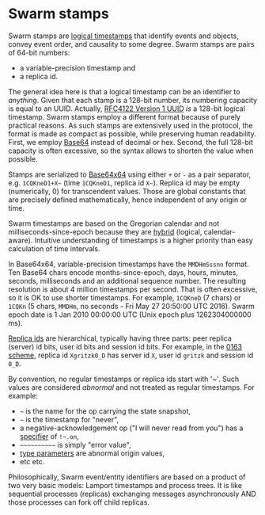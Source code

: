 # Swarm stamps #

Swarm stamps are [logical timestamps][mslamp] that identify events and objects, convey event order, and causality to some degree.
Swarm stamps are pairs of 64-bit numbers:

* a variable-precision timestamp and
* a replica id.

The general idea here is that a logical timestamp can be an identifier to *anything*.
Given that each stamp is a 128-bit number, its numbering capacity is equal to an UUID.
Actually, [RFC4122 Version 1 UUID][uuid] *is* a 128-bit logical timestamp.
Swarm stamps employ a different format because of purely practical reasons.
As such stamps are extensively used in the protocol, the format is made as compact as possible, while preserving human readability.
First, we employ [Base64](64x64.md) instead of decimal or hex.
Second, the full 128-bit capacity is often excessive, so the syntax allows to shorten the value when possible.

Stamps are serialized to [Base64x64](64x64.md) using either `+` or `-` as a pair separator, e.g. `1CQKneD1+X~` (time `1CQKneD1`, replica id `X~`).
Replica id may be empty (numerically, 0) for transcendent values.
Those are global constants that are precisely defined mathematically, hence independent of any origin or time.

Swarm timestamps are based on the Gregorian calendar and not milliseconds-since-epoch because they are [hybrid][hybrid] (logical, calendar-aware).
Intuitive understanding of timestamps is a higher priority than easy calculation of time intervals.

In Base64x64, variable-precision timestamps have the `MMDHmSssnn` format.
Ten Base64 chars encode months-since-epoch, days, hours, minutes, seconds, milliseconds and an additional sequence number.
The resulting resolution is about 4 million timestamps per second.
That is often excessive, so it is OK to use shorter timestamps.
For example, `1CQKneD` (7 chars) or `1CQKn` (5 chars, `MMDHm`, no seconds - Fri May 27 20:50:00 UTC 2016).
Swarm epoch date is 1 Jan 2010 00:00:00 UTC (Unix epoch plus 1262304000000 ms).

[Replica ids](replica.md) are hierarchical, typically having three parts: peer replica (server) id bits, user id bits and session id bits.
For example, in the [0163 scheme](replica.md), replica id `Xgritzk0_D` has server id `X`, user id `gritzk` and session id `0_D`.

By convention, no regular timestamps or replica ids start with '~'.
Such values are considered *abnormal* and not treated as regular timestamps.
For example:
* `~` is the name for the op carrying the state snapshot,
* `~` is the timestamp for "never",
*  a negative-acknowledgement op ("I will never read from you") has a [specifier](spec.md) of `!~.on`,
* `~~~~~~~~~~` is simply "error value",
* [type parameters](type-params.md) are abnormal origin values,
* etc etc.

Philosophically, Swarm event/entity identifiers are based on a product of two very basic models: Lamport timestamps and process trees.
It is like sequential processes (replicas) exchanging messages asynchronously AND those processes can fork off child replicas.

[lamport]: https://en.wikipedia.org/wiki/Lamport_timestamps
[hybrid]: https://www.cse.buffalo.edu/tech-reports/2014-04.pdf
[mslamp]: http://research.microsoft.com/en-us/um/people/lamport/pubs/time-clocks.pdf
[uuid]: https://tools.ietf.org/html/rfc4122#section-4.2
